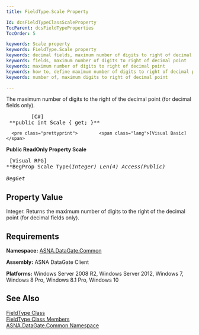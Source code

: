 ```yaml
---
title: FieldType.Scale Property

Id: dcsFieldTypeClassScaleProperty
TocParent: dcsFieldTypeProperties
TocOrder: 5

keywords: Scale property
keywords: FieldType.Scale property
keywords: decimal fields, maximum number of digits to right of decimal point
keywords: fields, maximum number of digits to right of decimal point
keywords: maximum number of digits to right of decimal point
keywords: how to, define maximum number of digits to right of decimal point
keywords: number of, maximum digits to right of decimal point

---
```


The maximum number of digits to the right of the decimal point (for decimal fields only).
<pre class="prettyprint">        <span class="lang">[C#]</span>
 **public int Scale { get; }**  </pre>
      <pre class="prettyprint">        <span class="lang">[Visual Basic] </span>
 **Public ReadOnly Property Scale**  </pre>
      <pre class="prettyprint">
        <span class="lang">[Visual RPG]</span>
 **BegProp Scale Type(*Integer) Len(4) Access(*Public)<br />   BegGet** 
      </pre>

## Property Value

Integer. Returns the maximum number of digits to the right of the decimal point (for decimal fields only).
## Requirements

**Namespace:** [ASNA.DataGate.Common](datagate-common-namespace.html)

<span> **Assembly:** ASNA DataGate Client</span> 

**Platforms:** Windows Server 2008 R2, Windows Server 2012, Windows 7, Windows 8 Pro, Windows 8.1 Pro, Windows 10
## See Also


[FieldType Class](field-type-class.html)
      <br />
[FieldType Class Members](field-type-members.html)
      <br />
[ASNA.DataGate.Common Namespace](datagate-common-namespace.html)

